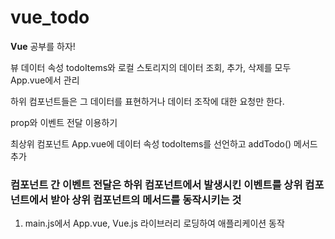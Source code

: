 # vue_todo

**Vue** 공부를 하자!

<p>뷰 데이터 속성 todoItems와 로컬 스토리지의 데이터 조회, 추가, 삭제를 모두 App.vue에서 관리</p>
<p>하위 컴포넌트들은 그 데이터를 표현하거나 데이터 조작에 대한 요청만 한다.</p>
<p>prop와 이벤트 전달 이용하기</p>
<p>최상위 컴포넌트 App.vue에 데이터 속성 todoItems를 선언하고 addTodo() 메서드 추가</p>

<h3>컴포넌트 간 이벤트 전달은 하위 컴포넌트에서 발생시킨 이벤트를 상위 컴포넌트에서 받아 상위 컴포넌트의 메서드를 동작시키는 것</h3>

<ol>
    <li>main.js에서 App.vue, Vue.js 라이브러리 로딩하여 애플리케이션 동작</li>
</ol>